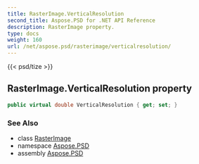 ```yaml
---
title: RasterImage.VerticalResolution
second_title: Aspose.PSD for .NET API Reference
description: RasterImage property. 
type: docs
weight: 160
url: /net/aspose.psd/rasterimage/verticalresolution/
---
```

{{< psd/tize >}}
## RasterImage.VerticalResolution property

```csharp
public virtual double VerticalResolution { get; set; }
```

### See Also

* class [RasterImage](../)
* namespace [Aspose.PSD](../../rasterimage/)
* assembly [Aspose.PSD](../../../)


